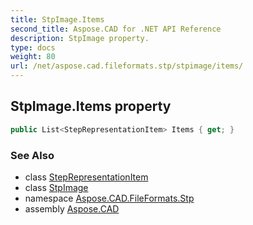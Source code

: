 ```yaml
---
title: StpImage.Items
second_title: Aspose.CAD for .NET API Reference
description: StpImage property. 
type: docs
weight: 80
url: /net/aspose.cad.fileformats.stp/stpimage/items/
---
```

## StpImage.Items property

```csharp
public List<StepRepresentationItem> Items { get; }
```

### See Also

* class [StepRepresentationItem](../../../aspose.cad.fileformats.stp.items/steprepresentationitem/)
* class [StpImage](../)
* namespace [Aspose.CAD.FileFormats.Stp](../../stpimage/)
* assembly [Aspose.CAD](../../../)


